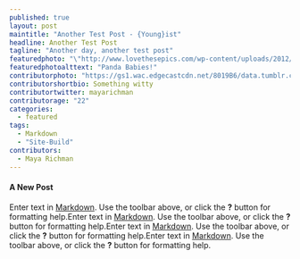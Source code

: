 ```yaml
---
published: true
layout: post
maintitle: "Another Test Post - {Young}ist"
headline: Another Test Post
tagline: "Another day, another test post"
featuredphoto: "\"http://www.lovethesepics.com/wp-content/uploads/2012/04/12-baby-giant-pandas-in-a-crib.jpg\""
featuredphotoalttext: "Panda Babies!"
contributorphoto: "https://gs1.wac.edgecastcdn.net/8019B6/data.tumblr.com/30a5a903022d519cfbfad525904da6dd/tumblr_inline_mocar7RARS1rkj9dw.jpg"
contributorshortbio: Something witty
contributortwitter: mayarichman
contributorage: "22"
categories: 
  - featured
tags: 
  - Markdown
  - "Site-Build"
contributors: 
  - Maya Richman
---
```


#### A New Post

Enter text in [Markdown](http://daringfireball.net/projects/markdown/). Use the toolbar above, or click the **?** button for formatting help.Enter text in [Markdown](http://daringfireball.net/projects/markdown/). Use the toolbar above, or click the **?** button for formatting help.Enter text in [Markdown](http://daringfireball.net/projects/markdown/). Use the toolbar above, or click the **?** button for formatting help.Enter text in [Markdown](http://daringfireball.net/projects/markdown/). Use the toolbar above, or click the **?** button for formatting help.